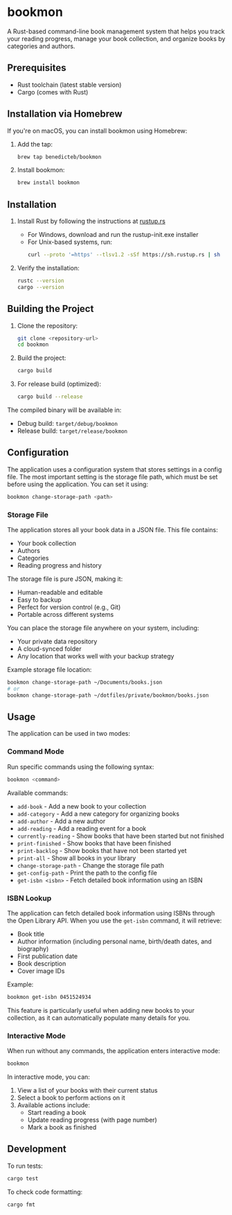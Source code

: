 # bookmon

A Rust-based command-line book management system that helps you track your reading progress, manage your book collection, and organize books by categories and authors.

## Prerequisites

- Rust toolchain (latest stable version)
- Cargo (comes with Rust)

## Installation via Homebrew

If you're on macOS, you can install bookmon using Homebrew:

1. Add the tap:
   ```bash
   brew tap benedicteb/bookmon
   ```

2. Install bookmon:
   ```bash
   brew install bookmon
   ```

## Installation

1. Install Rust by following the instructions at [rustup.rs](https://rustup.rs/)
   - For Windows, download and run the rustup-init.exe installer
   - For Unix-based systems, run:
     ```bash
     curl --proto '=https' --tlsv1.2 -sSf https://sh.rustup.rs | sh
     ```

2. Verify the installation:
   ```bash
   rustc --version
   cargo --version
   ```

## Building the Project

1. Clone the repository:
   ```bash
   git clone <repository-url>
   cd bookmon
   ```

2. Build the project:
   ```bash
   cargo build
   ```

3. For release build (optimized):
   ```bash
   cargo build --release
   ```

The compiled binary will be available in:
- Debug build: `target/debug/bookmon`
- Release build: `target/release/bookmon`

## Configuration

The application uses a configuration system that stores settings in a config file. The most important setting is the storage file path, which must be set before using the application. You can set it using:

```bash
bookmon change-storage-path <path>
```

### Storage File

The application stores all your book data in a JSON file. This file contains:
- Your book collection
- Authors
- Categories
- Reading progress and history

The storage file is pure JSON, making it:
- Human-readable and editable
- Easy to backup
- Perfect for version control (e.g., Git)
- Portable across different systems

You can place the storage file anywhere on your system, including:
- Your private data repository
- A cloud-synced folder
- Any location that works well with your backup strategy

Example storage file location:
```bash
bookmon change-storage-path ~/Documents/books.json
# or
bookmon change-storage-path ~/dotfiles/private/bookmon/books.json
```

## Usage

The application can be used in two modes:

### Command Mode

Run specific commands using the following syntax:

```bash
bookmon <command>
```

Available commands:
- `add-book` - Add a new book to your collection
- `add-category` - Add a new category for organizing books
- `add-author` - Add a new author
- `add-reading` - Add a reading event for a book
- `currently-reading` - Show books that have been started but not finished
- `print-finished` - Show books that have been finished
- `print-backlog` - Show books that have not been started yet
- `print-all` - Show all books in your library
- `change-storage-path` - Change the storage file path
- `get-config-path` - Print the path to the config file
- `get-isbn <isbn>` - Fetch detailed book information using an ISBN

### ISBN Lookup

The application can fetch detailed book information using ISBNs through the Open Library API. When you use the `get-isbn` command, it will retrieve:
- Book title
- Author information (including personal name, birth/death dates, and biography)
- First publication date
- Book description
- Cover image IDs

Example:
```bash
bookmon get-isbn 0451524934
```

This feature is particularly useful when adding new books to your collection, as it can automatically populate many details for you.

### Interactive Mode

When run without any commands, the application enters interactive mode:
```bash
bookmon
```

In interactive mode, you can:
1. View a list of your books with their current status
2. Select a book to perform actions on it
3. Available actions include:
   - Start reading a book
   - Update reading progress (with page number)
   - Mark a book as finished

## Development

To run tests:
```bash
cargo test
```

To check code formatting:
```bash
cargo fmt
```
